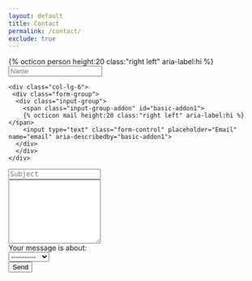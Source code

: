 ```yaml
---
layout: default 
title: Contact
permalink: /contact/
exclude: true
---
```



<form accept-charset="UTF-8" action="https://formspree.io/jparra@physics.ucla.edu" method="POST">
  <div class="row">
    <div class="col-lg-6">
     <div class="form-group">
      <div class="input-group">
        <span class="input-group-addon" id="basic-addon1">
        {% octicon person height:20 class:"right left" aria-label:hi %}
        </span>
        <input type="text" class="form-control" placeholder="Name" name="name" aria-describedby="basic-addon1">
      </div>
      </div>
    </div>

    <div class="col-lg-6">
     <div class="form-group">
      <div class="input-group">
        <span class="input-group-addon" id="basic-addon1">
        {% octicon mail height:20 class:"right left" aria-label:hi %}
	</span>
        <input type="text" class="form-control" placeholder="Email" name="email" aria-describedby="basic-addon1">
      </div>
      </div>
    </div>

  </div>

  <div class="form-group">
    <textarea class="form-control" name="subject" rows="1" placeholder="Subject" style="resize:none"></textarea>
  </div>

  <div class="form-group">
    <textarea class="form-control" name="body" rows="8"></textarea>
  </div>

  <div class="row">
     <div class="col-xs-12 col-md-10">
       <div class="form-group row">
         <label for="exampleSelect1" class="col-xs-12 col-sm-7 col-md-4 col-form-label"> Your message is about:</label>
         <div class="col-xs-12 col-sm-6 col-md-3 align:left">
           <select class="form-control" id="exampleSelect1" name="Topic">
	     <option>-----------</option>
             <option>Research</option>
             <option>Teaching</option>
             <option>Other</option>
           </select>
         </div>
      </div>
    </div>
    <div class="col-xs-12 col-md-2">
       <button type="submit" class="btn btn-primary pull-xs-right col-xs-12" value="Send">Send</button>
    </div>
  </div>




</form>
